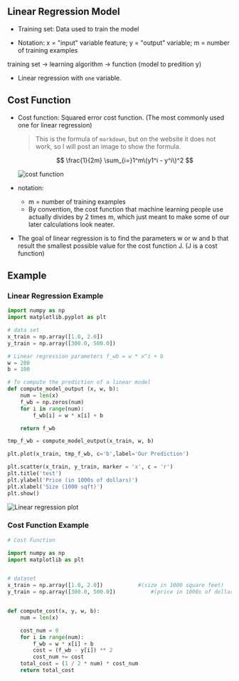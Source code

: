 ## Linear Regression Model

- Training set: Data used to train the model

- Notation: x = "input" variable feature; y = "output" variable; m = number of training examples

training set -> learning algorithm -> function (model to predition y)

- Linear regression with `one` variable.

## Cost Function

- Cost function: Squared error cost function. (The most commonly used one for linear regression)

  > This is the formula of `markdown`, but on the website it does not work, so I will post an image to show the formula.

  $$
  \frac{1}{2m} \sum_{i=}1^m\(y1^i - y^i\)^2
  $$

  ![cost function](https://img.yzmblog.top/MachineLearning/costFunction.jpg)

- notation:

  - m = number of training examples
  - By convention, the cost function that machine learning people use actually divides by 2 times m, which just meant to make some of our later calculations look neater.

- The goal of linear regression is to find the parameters w or w and b that result the smallest possible value for the cost function J. (J is a cost function)

## Example

### Linear Regression Example

```python
import numpy as np
import matplotlib.pyplot as plt

# data set
x_train = np.array([1.0, 2.0])
y_train = np.array([300.0, 500.0])

# Linear regression parameters f_wb = w * x^i + b
w = 200
b = 100

# To compute the prediction of a linear model
def compute_model_output (x, w, b):
    num = len(x)
    f_wb = np.zeros(num)
    for i in range(num):
        f_wb[i] = w * x[i] + b

    return f_wb

tmp_f_wb = compute_model_output(x_train, w, b)

plt.plot(x_train, tmp_f_wb, c='b',label='Our Prediction')

plt.scatter(x_train, y_train, marker = 'x', c = 'r')
plt.title('test')
plt.ylabel('Price (in 1000s of dollars)')
plt.xlabel('Size (1000 sqft)')
plt.show()
```

![Linear regression plot](https://img.yzmblog.top/MachineLearning/linear_example_plot.jpg)

### Cost Function Example

```python
# Cost Function

import numpy as np
import matplotlib as plt


# dataset
x_train = np.array([1.0, 2.0])           #(size in 1000 square feet)
y_train = np.array([300.0, 500.0])           #(price in 1000s of dollars)


def compute_cost(x, y, w, b):
    num = len(x)

    cost_num = 0
    for i in range(num):
        f_wb = w * x[i] + b
        cost = (f_wb - y[i]) ** 2
        cost_num += cost
    total_cost = (1 / 2 * num) * cost_num
    return total_cost
```
